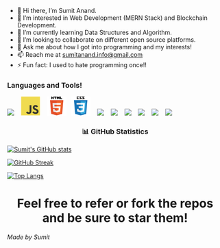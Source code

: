 - 👋 Hi there, I’m Sumit Anand.
- 👀 I’m interested in Web Development (MERN Stack) and Blockchain Development.
- 🌱 I’m currently learning Data Structures and Algorithm.
- 💞️ I’m looking to collaborate on different open source platforms.
- 💬 Ask me about how I got into programming and my interests!
- 📫 Reach me at <sumitanand.info@gmail.com>
- ⚡ Fun fact: I used to hate programming once!!

<h3>
    Languages and Tools!
</h3>

[<img width="50px" src="https://user-images.githubusercontent.com/42747200/46140125-da084900-c26d-11e8-8ea7-c45ae6306309.png" />][c++] &nbsp;&nbsp;
[<img width="45px" src="https://raw.githubusercontent.com/devicons/devicon/master/icons/javascript/javascript-original.svg" />][js] &nbsp;&nbsp;
[<img width="45px" src="https://raw.githubusercontent.com/devicons/devicon/master/icons/html5/html5-original-wordmark.svg" />][html] &nbsp;
[<img width="45px" src="https://raw.githubusercontent.com/devicons/devicon/master/icons/css3/css3-original-wordmark.svg" />][css] &nbsp;&nbsp;
[<img width="50px" src="https://cdn.iconscout.com/icon/free/png-512/react-1-282599.png" />][react] &nbsp;&nbsp;
[<img width="50px" src="https://img.icons8.com/color/452/nodejs.png" />][node] &nbsp;&nbsp;
[<img width="50px" src="https://camo.githubusercontent.com/dd4b2422ed3bfc9da88c43d18550375c66f9584327dff7ecc19315ce50b96f07/68747470733a2f2f7777772e766563746f726c6f676f2e7a6f6e652f6c6f676f732f66697265626173652f66697265626173652d69636f6e2e737667" />][firebase] &nbsp;&nbsp;
[<img width="45px" padding="10px" src="https://code.visualstudio.com/assets/images/code-stable-white.png" />][vscode] &nbsp;&nbsp;
[<img width="45px" src="https://cdn.discordapp.com/attachments/873792024682307585/873952168179281960/UHqP0Hyalcn6Tqx5oAAAAASUVORK5CYII.png" />][github] &nbsp;&nbsp;
[<img width="45px" src="https://upload.wikimedia.org/wikipedia/commons/thumb/3/3f/Git_icon.svg/1024px-Git_icon.svg.png" />][git] &nbsp;&nbsp;



<h3 align="center">
   📊 GitHub Statistics
</h3>

[![Sumit's GitHub stats](https://github-readme-stats.vercel.app/api?username=Sumit4399)](https://github.com/anuraghazra/github-readme-stats)

[![GitHub Streak](https://github-readme-streak-stats.herokuapp.com/?user=Sumit4399)](https://git.io/streak-stats)

[![Top Langs](https://github-readme-stats.vercel.app/api/top-langs/?username=Sumit4399)](https://github.com/anuraghazra/github-readme-stats)

<h1 align="center">
    Feel free to refer or fork the repos and be sure to star them!
</h1>

<h6 align="left">
    Made by Sumit
</h6>

[github]: https://github.com/Sumit4399
[vscode]: https://code.visualstudio.com/
[git]: https://git-scm.com/
[js]: https://developer.mozilla.org/en-US/docs/Web/JavaScript
[html]: https://www.w3.org/html/
[css]: https://www.w3schools.com/css/
[react]: https://reactjs.org/
[node]: https://nodejs.org/
[firebase]: https://firebase.google.com/
[c++]: https://www.w3schools.com/CPP/default.asp
<!---
Sumit4399/Sumit4399 is a ✨ special ✨ repository because its `README.md` (this file) appears on your GitHub profile.
You can click the Preview link to take a look at your changes.
--->
